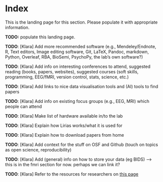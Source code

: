 # Index

This is the landing page for this section. Please populate it with appropriate information.

**TODO:** populate this landing page.

**TODO**: [Klara] Add more recommended software (e.g., Mendeley/Endnote, R, Text editors, Image editing software, Git, LaTeX, Pandoc, markdown, Python, Overleaf, RBA, BioSemi, PsychoPy, the lab’s own software?)

**TODO**: [Klara] Add info on interesting conferences to attend, suggested reading (books, papers, websites), suggested courses (soft skills, programming, EEG/fMRI, version control, stats, science, etc.)

**TODO**: [Klara] Add links to nice data visualisation tools and (AI) tools to find papers

**TODO**: [Klara] Add info on existing focus groups (e.g., EEG, MRI) which people can attend

**TODO**: [Klara] Make list of hardware available in/to the lab

**TODO**: [Klara] Explain how Lirias works/what it is used for

**TODO**: [Klara] Explain how to download papers from home

**TODO**: [Klara] Add context for the stuff on OSF and Github (touch on topics as open science, reproducibility)

**TODO**: [Klara] Add (general) info on how to store your data (eg BIDS) --> this is in the fmri section for now. perhaps we can link it?

**TODO**: [Klara] Refer to the resources for researchers on [this page](https://ppw.kuleuven.be/en/research/doing-research)
